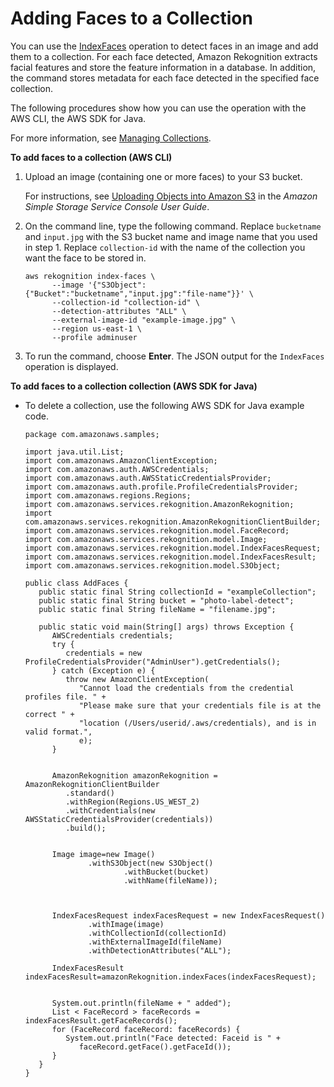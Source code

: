 # Adding Faces to a Collection<a name="add-faces-to-collection-procedure"></a>

You can use the [IndexFaces](API_IndexFaces.md) operation to detect faces in an image and add them to a collection\. For each face detected, Amazon Rekognition extracts facial features and store the feature information in a database\. In addition, the command stores metadata for each face detected in the specified face collection\. 

The following procedures show how you can use the operation with the AWS CLI, the AWS SDK for Java\. 

For more information, see [Managing Collections](managing-collections.md)\. 

**To add faces to a collection \(AWS CLI\)**

1. Upload an image \(containing one or more faces\) to your S3 bucket\. 

   For instructions, see [Uploading Objects into Amazon S3](http://docs.aws.amazon.com/AmazonS3/latest/user-guide/UploadingObjectsintoAmazonS3.html) in the *Amazon Simple Storage Service Console User Guide*\.

1. On the command line, type the following command\. Replace `bucketname` and `input.jpg` with the S3 bucket name and image name that you used in step 1\. Replace `collection-id` with the name of the collection you want the face to be stored in\.

   ```
   aws rekognition index-faces \
         --image '{"S3Object":{"Bucket":"bucketname","input.jpg":"file-name"}}' \
         --collection-id "collection-id" \
         --detection-attributes "ALL" \
         --external-image-id "example-image.jpg" \
         --region us-east-1 \
         --profile adminuser
   ```

1. To run the command, choose **Enter**\. The JSON output for the `IndexFaces` operation is displayed\. 

**To add faces to a collection collection \(AWS SDK for Java\)**

+ To delete a collection, use the following AWS SDK for Java example code\.

  ```
  package com.amazonaws.samples;
  
  import java.util.List;
  import com.amazonaws.AmazonClientException;
  import com.amazonaws.auth.AWSCredentials;
  import com.amazonaws.auth.AWSStaticCredentialsProvider;
  import com.amazonaws.auth.profile.ProfileCredentialsProvider;
  import com.amazonaws.regions.Regions;
  import com.amazonaws.services.rekognition.AmazonRekognition;
  import com.amazonaws.services.rekognition.AmazonRekognitionClientBuilder;
  import com.amazonaws.services.rekognition.model.FaceRecord;
  import com.amazonaws.services.rekognition.model.Image;
  import com.amazonaws.services.rekognition.model.IndexFacesRequest;
  import com.amazonaws.services.rekognition.model.IndexFacesResult;
  import com.amazonaws.services.rekognition.model.S3Object;
  
  public class AddFaces {
     public static final String collectionId = "exampleCollection";
     public static final String bucket = "photo-label-detect";
     public static final String fileName = "filename.jpg";
  
     public static void main(String[] args) throws Exception {
        AWSCredentials credentials;
        try {
           credentials = new ProfileCredentialsProvider("AdminUser").getCredentials();
        } catch (Exception e) {
           throw new AmazonClientException(
              "Cannot load the credentials from the credential profiles file. " +
              "Please make sure that your credentials file is at the correct " +
              "location (/Users/userid/.aws/credentials), and is in valid format.",
              e);
        }
  
  
        AmazonRekognition amazonRekognition = AmazonRekognitionClientBuilder
           .standard()
           .withRegion(Regions.US_WEST_2)
           .withCredentials(new AWSStaticCredentialsProvider(credentials))
           .build();
  
           
        Image image=new Image()
                .withS3Object(new S3Object()
                        .withBucket(bucket)
                        .withName(fileName));
        
        
        
        IndexFacesRequest indexFacesRequest = new IndexFacesRequest()
                .withImage(image)
                .withCollectionId(collectionId)
                .withExternalImageId(fileName)
                .withDetectionAttributes("ALL");
        
        IndexFacesResult indexFacesResult=amazonRekognition.indexFaces(indexFacesRequest);
        
       
        System.out.println(fileName + " added");
        List < FaceRecord > faceRecords = indexFacesResult.getFaceRecords();
        for (FaceRecord faceRecord: faceRecords) {
           System.out.println("Face detected: Faceid is " +
              faceRecord.getFace().getFaceId());
        }
     }
  }
  ```